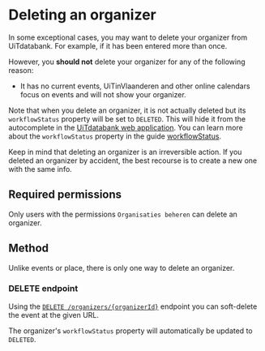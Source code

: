 # Deleting an organizer

In some exceptional cases, you may want to delete your organizer from UiTdatabank. For example, if it has been entered more than once.

However, you **should not** delete your organizer for any of the following reason:

* It has no current events, UiTinVlaanderen and other online calendars focus on events and will not show your organizer. 

Note that when you delete an organizer, it is not actually deleted but its `workflowStatus` property will be set to `DELETED`. This will hide it from the autocomplete in the [UiTdatabank web application](https://uitdatabank.be). You can learn more about the `workflowStatus` property in the guide [workflowStatus](../shared/workflow-status.md).

Keep in mind that deleting an organizer is an irreversible action. If you deleted an organizer by accident, the best recourse is to create a new one with the same info.

## Required permissions

Only users with the permissions `Organisaties beheren` can delete an organizer.

## Method

Unlike events or place, there is only one way to delete an organizer.

### DELETE endpoint

Using the [`DELETE /organizers/{organizerId}`](/reference/entry.json/paths/~1events~1{organizerId}/delete) endpoint you can soft-delete the event at the given URL. 

The organizer's `workflowStatus` property will automatically be updated to `DELETED`.
